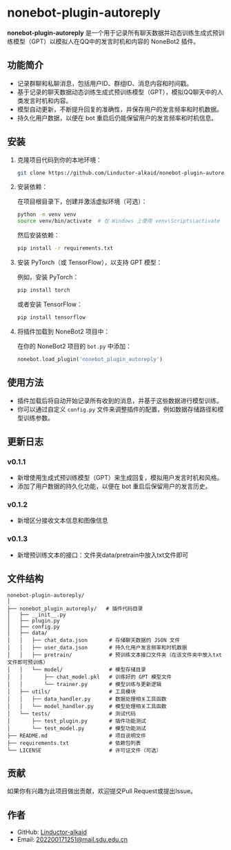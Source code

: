 # nonebot-plugin-autoreply

**nonebot-plugin-autoreply** 是一个用于记录所有聊天数据并动态训练生成式预训练模型（GPT）以模拟人在QQ中的发言时机和内容的 NoneBot2 插件。

## 功能简介

- 记录群聊和私聊消息，包括用户ID、群组ID、消息内容和时间戳。
- 基于记录的聊天数据动态训练生成式预训练模型（GPT），模拟QQ聊天中的人类发言时机和内容。
- 模型自动更新，不断提升回复的准确性，并保存用户的发言频率和时机数据。
- 持久化用户数据，以便在 bot 重启后仍能保留用户的发言频率和时机信息。

## 安装

1. 克隆项目代码到你的本地环境：

   ```bash
   git clone https://github.com/Linductor-alkaid/nonebot-plugin-autoreply.git
   ```

2. 安装依赖：

   在项目根目录下，创建并激活虚拟环境（可选）：

   ```bash
   python -m venv venv
   source venv/bin/activate  # 在 Windows 上使用 venv\Scripts\activate
   ```

   然后安装依赖：

   ```bash
   pip install -r requirements.txt
   ```

3. 安装 PyTorch（或 TensorFlow），以支持 GPT 模型：

   例如，安装 PyTorch：

   ```bash
   pip install torch
   ```

   或者安装 TensorFlow：

   ```bash
   pip install tensorflow
   ```

4. 将插件加载到 NoneBot2 项目中：

   在你的 NoneBot2 项目的 `bot.py` 中添加：

   ```python
   nonebot.load_plugin('nonebot_plugin_autoreply')
   ```

## 使用方法

- 插件加载后将自动开始记录所有收到的消息，并基于这些数据进行模型训练。
- 你可以通过自定义 `config.py` 文件来调整插件的配置，例如数据存储路径和模型训练参数。

## 更新日志

### v0.1.1
- 新增使用生成式预训练模型（GPT）来生成回复，模拟用户发言时机和风格。
- 添加了用户数据的持久化功能，以便在 bot 重启后保留用户的发言历史。
### v0.1.2
- 新增区分接收文本信息和图像信息
### v0.1.3
- 新增预训练文本的接口：文件夹data/pretrain中放入txt文件即可

## 文件结构

```
nonebot-plugin-autoreply/
│
├── nonebot_plugin_autoreply/   # 插件代码目录
│   ├── __init__.py
│   ├── plugin.py
│   ├── config.py
│   ├── data/
│   │   ├── chat_data.json       # 存储聊天数据的 JSON 文件
│   │   ├── user_data.json       # 持久化用户发言频率和时机数据
│   │   ├── pretrain/            # 预训练文本接口文件夹（在该文件夹中放入txt文件即可预训练）
│   │   └── model/               # 模型存储目录
│   │       ├── chat_model.pkl   # 训练好的 GPT 模型文件
│   │       └── trainer.py       # 模型训练与更新逻辑
│   ├── utils/                   # 工具模块
│   │   ├── data_handler.py      # 数据处理相关工具函数
│   │   └── model_handler.py     # 模型处理相关工具函数
│   └── tests/                   # 测试代码
│       ├── test_plugin.py       # 插件功能测试
│       └── test_model.py        # 模型功能测试
├── README.md                    # 项目说明文件
├── requirements.txt             # 依赖包列表
└── LICENSE                      # 许可证文件（可选）
```

## 贡献

如果你有兴趣为此项目做出贡献，欢迎提交Pull Request或提出Issue。

## 作者

- GitHub: [Linductor-alkaid](https://github.com/Linductor-alkaid)
- Email: 202200171251@mail.sdu.edu.cn
